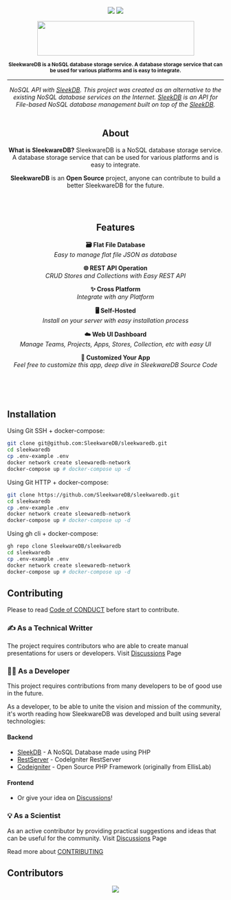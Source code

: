 <div align="center">
	<p align="center">
		<img src="http://img.shields.io/badge/help-wanted-lightgreen.svg"> <img src="http://img.shields.io/badge/LICENSE-MIT-green.svg">
	</p>
	<p align="center">
		<img src="https://i.ibb.co/dmKd2Yr/logo-with-no-bg.png" width="365" height="80">
	</p>
	<strong><small>SleekwareDB is a NoSQL database storage service. A database storage service that can be used for various platforms and is easy to integrate.</small></strong>
</div>
<hr>
<div align="center">
	<em>NoSQL API with <a href="https://sleekdb.github.io/" target="_blank">SleekDB</a>. This project was created as an alternative to the existing NoSQL database services on the Internet. <a href="https://sleekdb.github.io/" target="_blank">SleekDB</a> is an API for File-based NoSQL database management built on top of the <a href="https://sleekdb.github.io/" target="_blank">SleekDB</a>.</em>
	<br><br>
	<h2>About</h2>
	<p><strong>What is SleekwareDB?</strong> SleekwareDB is a NoSQL database storage service. A database storage service that can be used for various platforms and is easy to integrate.</p>
	<p><strong>SleekwareDB</strong> is an <strong>Open Source</strong> project, anyone can contribute to build a better SleekwareDB for the future.</p>
	<br><br>
	<h2>Features</h2>
	<p>
		<strong>🗃️ Flat File Database</strong> <br>
		<em>Easy to manage flat file JSON as database</em>
	</p>
	<p>
		<strong>🌐 REST API Operation</strong> <br>
		<em>CRUD Stores and Collections with Easy REST API</em>
	</p>
	<p>
		<strong>✨ Cross Platform</strong> <br>
		<em>Integrate with any Platform</em>
	</p>
	<p>
		<strong>🖥️ Self-Hosted</strong> <br>
		<em>Install on your server with easy installation process</em>
	</p>
	<p>
		<strong>☁️ Web UI Dashboard</strong> <br>
		<em>Manage Teams, Projects, Apps, Stores, Collection, etc with easy UI</em>
	</p>
	<p>
		<strong>🚀 Customized Your App</strong> <br>
		<em>Feel free to customize this app, deep dive in SleekwareDB Source Code</em>
	</p>
	<br><br><br>
</div>

## Installation
Using Git SSH + docker-compose:
```bash
git clone git@github.com:SleekwareDB/sleekwaredb.git
cd sleekwaredb
cp .env-example .env
docker network create sleewaredb-network
docker-compose up # docker-compose up -d
```

Using Git HTTP + docker-compose:
```bash
git clone https://github.com/SleekwareDB/sleekwaredb.git
cd sleekwaredb
cp .env-example .env
docker network create sleewaredb-network
docker-compose up # docker-compose up -d
```

Using gh cli + docker-compose:
```bash
gh repo clone SleekwareDB/sleekwaredb
cd sleekwaredb
cp .env-example .env
docker network create sleewaredb-network
docker-compose up # docker-compose up -d
```

## Contributing
Please to read [Code of CONDUCT](CODE_OF_CONDUCT.md) before start to contribute.
### ✍️ As a Technical Writter
The project requires contributors who are able to create manual presentations for users or developers. Visit [Discussions](https://github.com/SleekwareDB/sleekwaredb/discussions/categories/documentation) Page

### 👨‍💻 As a Developer
This project requires contributions from many developers to be of good use in the future.

As a developer, to be able to unite the vision and mission of the community, it's worth reading how SleekwareDB was developed and built using several technologies:

#### Backend
- [SleekDB](https://sleekdb.github.io) - A NoSQL Database made using PHP
- [RestServer](https://github.com/chriskacerguis/codeigniter-restserver) - CodeIgniter RestServer
- [Codeigniter](https://github.com/bcit-ci/CodeIgniter) -  Open Source PHP Framework (originally from EllisLab)

#### Frontend
- Or give your idea on [Discussions](https://github.com/SleekwareDB/sleekwaredb/discussions/categories/ideas)!

### 💡 As a Scientist
As an active contributor by providing practical suggestions and ideas that can be useful for the community. Visit [Discussions](https://github.com/SleekwareDB/sleekwaredb/discussions/categories/ideas) Page

Read more about [CONTRIBUTING](CONTRIBUTING.md)

## Contributors

<p align="center">
	<a href = "https://github.com/SleekwareDB/sleekwaredb/graphs/contributors">
		<img src = "https://contrib.rocks/image?repo=SleekwareDB/sleekwaredb"/>
	</a>
</p>
